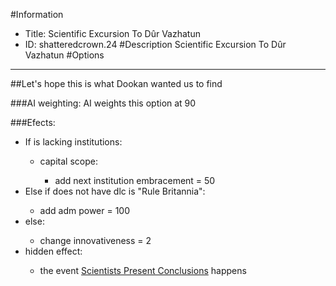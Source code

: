 #Information
 - Title: Scientific Excursion To Dûr Vazhatun
 - ID: shatteredcrown.24
#Description
Scientific Excursion To Dûr Vazhatun
#Options

___
##Let's hope this is what Dookan wanted us to find

###AI weighting:
AI weights this option at 90


###Efects:<ul><li>If is lacking institutions:</li><ul><li>capital scope:</li><ul><li>add next institution embracement = 50</li></ul></ul><li>Else if does not have dlc is "Rule Britannia":</li><ul><li>add adm power = 100</li></ul><li>else:</li><ul><li>change innovativeness = 2</li></ul><li>hidden effect:</li><ul><li>the event [Scientists Present Conclusions](../events/scientists_present_conclusions.md) happens</li></ul></ul>
